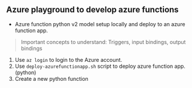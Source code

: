 ## Azure playground to develop azure functions

* Azure function python v2 model setup locally and deploy to an azure function app.

> Important concepts to understand: Triggers, input bindings, output bindings

1. Use `az login` to login to the Azure account.
2. Use `deploy-azurefunctionapp.sh` script to deploy azure function app. (python)
3. Create a new python function  

```bash

```